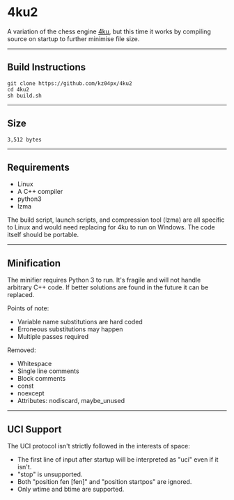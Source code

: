 # 4ku2
A variation of the chess engine [4ku](https://github.com/kz04px/4ku/), but this time it works by compiling source on startup to further minimise file size.

---

## Build Instructions
```
git clone https://github.com/kz04px/4ku2
cd 4ku2
sh build.sh
```

---

## Size
```
3,512 bytes
```

---

## Requirements
- Linux
- A C++ compiler
- python3
- lzma

The build script, launch scripts, and compression tool (lzma) are all specific to Linux and would need replacing for 4ku to run on Windows. The code itself should be portable.

---

## Minification
The minifier requires Python 3 to run. It's fragile and will not handle arbitrary C++ code. If better solutions are found in the future it can be replaced.

Points of note:
- Variable name substitutions are hard coded
- Erroneous substitutions may happen
- Multiple passes required

Removed:
- Whitespace
- Single line comments
- Block comments
- const
- noexcept
- Attributes: nodiscard, maybe_unused

---

## UCI Support
The UCI protocol isn't strictly followed in the interests of space:
- The first line of input after startup will be interpreted as "uci" even if it isn't.
- "stop" is unsupported.
- Both "position fen [fen]" and "position startpos" are ignored.
- Only wtime and btime are supported.
